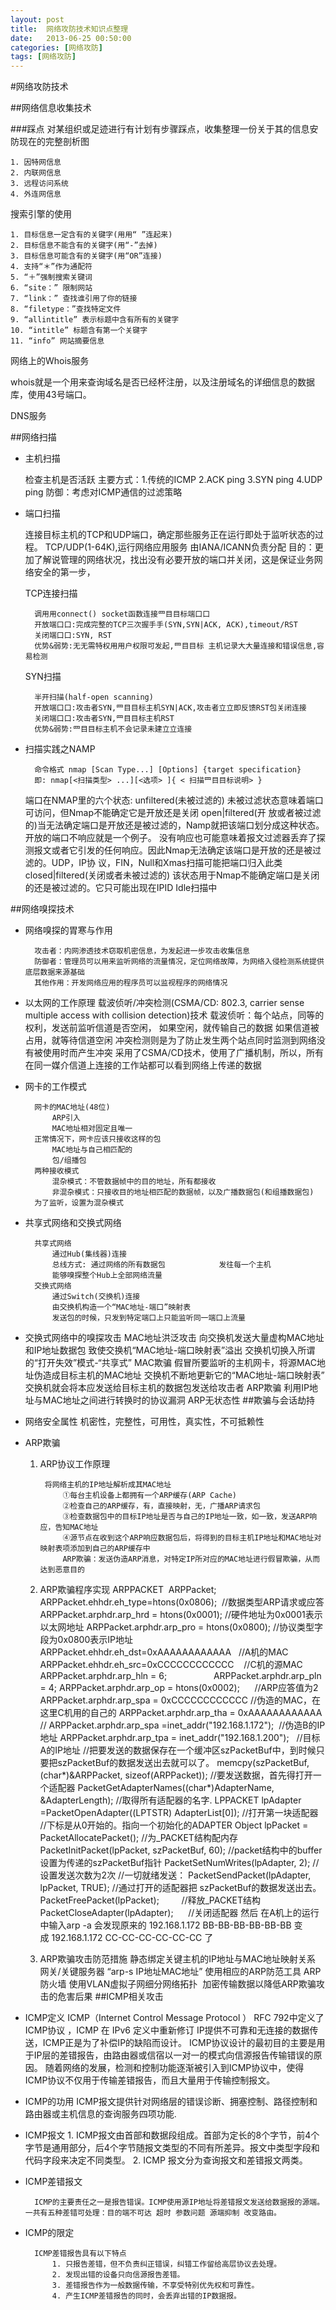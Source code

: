 ---layout: posttitle:  网络攻防技术知识点整理date:   2013-06-25 00:50:00categories: [网络攻防]tags: [网络攻防]---#网络攻防技术##网络信息收集技术###踩点对某组织或足迹进行有计划有步骤踩点，收集整理一份关于其的信息安防现在的完整剖析图	1. 因特网信息	2. 内联网信息	3. 远程访问系统	4. 外连网信息搜索引擎的使用	1. 目标信息一定含有的关键字(⽤用“ ”连起来)	2. 目标信息不能含有的关键字(用“-”去掉)	3. 目标信息可能含有的关键字(用“OR”连接)	4. 支持“＊”作为通配符	5. “＋”强制搜索关键词	6. “site：” 限制网站	7. “link：” 查找谁引用了你的链接	8. “filetype：”查找特定文件	9. “allintitle” 表示标题中含有所有的关键字	10. “intitle” 标题含有第一个关键字	11. “info” 网站摘要信息网络上的Whois服务whois就是一个用来查询域名是否已经杯注册，以及注册域名的详细信息的数据库，使用43号端口。DNS服务##网络扫描* 主机扫描		检查主机是否活跃	主要方式：1.传统的ICMP 2.ACK ping 3.SYN ping 4.UDP ping	防御：考虑对ICMP通信的过滤策略* 端口扫描		连接目标主机的TCP和UDP端口，确定那些服务正在运行即处于监听状态的过程。	TCP/UDP(1-64K),运行网络应用服务	由IANA/ICANN负责分配	目的：更加了解说管理的网络状况，找出没有必要开放的端口并关闭，这是保证业务网络安全的第一步，	TCP连接扫描			调⽤用connect() socket函数连接⺫⽬目标端⼝口 		开放端⼝口:完成完整的TCP三次握⼿手(SYN,SYN|ACK, ACK),timeout/RST 		关闭端⼝口:SYN, RST		优势&弱势:⽆无需特权⽤用户权限可发起,⺫⽬目标 主机记录⼤大量连接和错误信息,容易检测			SYN扫描			半开扫描(half-open scanning)		开放端⼝口:攻击者SYN,⺫⽬目标主机SYN|ACK,攻击者⽴立即反馈RST包关闭连接		关闭端⼝口:攻击者SYN,⺫⽬目标主机RST		优势&弱势:⺫⽬目标主机不会记录未建⽴立连接* 扫描实践之NAMP			命令格式 nmap [Scan Type...] [Options] {target specification}		即: nmap[<扫描类型> ...][<选项> ]{ < 扫描⺫⽬目标说明> }	端口在NMAP里的六个状态:		unfiltered(未被过滤的) 未被过滤状态意味着端口可访问，但Nmap不能确定它是开放还是关闭		open|filtered(开 放或者被过滤的)当无法确定端口是开放还是被过滤的，Namp就把该端口划分成这种状态。开放的端口不响应就是一个例子。 没有响应也可能意味着报文过滤器丢弃了探测报文或者它引发的任何响应。因此Nmap无法确定该端口是开放的还是被过滤的。UDP，IP协 议，FIN，Null和Xmas扫描可能把端口归入此类		closed|filtered(关闭或者未被过滤的) 该状态用于Nmap不能确定端口是关闭的还是被过滤的。它只可能出现在IPID Idle扫描中##网络嗅探技术* 网络嗅探的胃寒与作用				攻击者：内网渗透技术窃取机密信息，为发起进一步攻击收集信息		防御者：管理员可以用来监听网络的流量情况，定位网络故障，为网络入侵检测系统提供底层数据来源基础		其他作用：开发网络应用的程序员可以监视程序的网络情况* 以太网的工作原理		载波侦听/冲突检测(CSMA/CD: 802.3, carrier sense multiple access with collision detection)技术			载波侦听：每个站点，同等的权利，发送前监听信道是否空闲，				如果空闲，就传输自己的数据				如果信道被占用，就等待信道空闲			冲突检测则是为了防止发生两个站点同时监测到网络没有被使用时而产生冲突		采用了CSMA/CD技术，使用了广播机制，所以，所有在同一媒介信道上连接的工作站都可以看到网络上传递的数据* 网卡的工作模式		网卡的MAC地址(48位)			ARP引入			MAC地址相对固定且唯一		正常情况下，网卡应该只接收这样的包			MAC地址与自己相匹配的			包/组播包		两种接收模式			混杂模式：不管数据帧中的目的地址，所有都接收			非混杂模式：只接收目的地址相匹配的数据帧，以及广播数据包(和组播数据包)		为了监听，设置为混杂模式	* 共享式网络和交换式网络				共享式网络			通过Hub(集线器)连接			总线方式: 通过网络的所有数据包 			发往每一个主机			能够嗅探整个Hub上全部网络流量		交换式网络			通过Switch(交换机)连接			由交换机构造一个“MAC地址-端口”映射表			发送包的时候，只发到特定端口上只能监听同一端口上流量* 交换式网络中的嗅探攻击		MAC地址洪泛攻击			向交换机发送大量虚构MAC地址和IP地址数据包			致使交换机“MAC地址-端口映射表”溢出			交换机切换入所谓的“打开失效”模式-“共享式”		MAC欺骗			假冒所要监听的主机网卡，将源MAC地址伪造成目标主机的MAC地址			交换机不断地更新它的“MAC地址-端口映射表”			交换机就会将本应发送给目标主机的数据包发送给攻击者		ARP欺骗			利用IP地址与MAC地址之间进行转换时的协议漏洞			ARP无状态性##欺骗与会话劫持* 网络安全属性		机密性，完整性，可用性，真实性，不可抵赖性* ARP欺骗	1. ARP协议工作原理						将网络主机的IP地址解析成其MAC地址				①每台主机设备上都拥有一个ARP缓存(ARP Cache)				②检查自己的ARP缓存，有，直接映射，无，广播ARP请求包				③检查数据包中的目标IP地址是否与自己的IP地址一致，如一致，发送ARP响应，告知MAC地址				④源节点在收到这个ARP响应数据包后，将得到的目标主机IP地址和MAC地址对映射表项添加到自己的ARP缓存中					ARP欺骗：发送伪造ARP消息，对特定IP所对应的MAC地址进行假冒欺骗，从而达到恶意目的	2. ARP欺骗程序实现			ARPPACKET  ARPPacket;			ARPPacket.ehhdr.eh_type=htons(0x0806);  //数据类型ARP请求或应答			ARPPacket.arphdr.arp_hrd = htons(0x0001); //硬件地址为0x0001表示以太网地址			ARPPacket.arphdr.arp_pro = htons(0x0800); //协议类型字段为0x0800表示IP地址			ARPPacket.ehhdr.eh_dst=0xAAAAAAAAAAAA   //A机的MAC			ARPPacket.ehhdr.eh_src=0xCCCCCCCCCCCC    //C机的源MAC			ARPPacket.arphdr.arp_hln = 6;                  			ARPPacket.arphdr.arp_pln = 4;			ARPPacket.arphdr.arp_op = htons(0x0002);      //ARP应答值为2			ARPPacket.arphdr.arp_spa = 0xCCCCCCCCCCCC //伪造的MAC，在这里C机用的自己的			ARPPacket.arphdr.arp_tha = 0xAAAAAAAAAAAA //			ARPPacket.arphdr.arp_spa =inet_addr("192.168.1.172");  //伪造B的IP地址			ARPPacket.arphdr.arp_tpa = inet_addr("192.168.1.200");   //目标A的IP地址			//把要发送的数据保存在一个缓冲区szPacketBuf中，到时候只要把szPacketBuf的数据发送出去就可以了。			memcpy(szPacketBuf, (char*)&ARPPacket, sizeof(ARPPacket));			//要发送数据，首先得打开一个适配器			PacketGetAdapterNames((char*)AdapterName, &AdapterLength); //取得所有适配器的名字.			LPPACKET lpAdapter =PacketOpenAdapter((LPTSTR) AdapterList[0]); //打开第一块适配器			//下标是从0开始的。指向一个初始化的ADAPTER Object			lpPacket = PacketAllocatePacket(); //为_PACKET结构配内存			PacketInitPacket(lpPacket, szPacketBuf, 60); //packet结构中的buffer设置为传递的szPacketBuf指针			PacketSetNumWrites(lpAdapter, 2); //设置发送次数为2次			//一切就绪发送：			PacketSendPacket(lpAdapter, lpPacket, TRUE); //通过打开的适配器把			szPacketBuf的数据发送出去。			PacketFreePacket(lpPacket);         //释放_PACKET结构			PacketCloseAdapter(lpAdapter);      //关闭适配器			然后 在A机上的运行中输入arp -a 会发现原来的 192.168.1.172 BB-BB-BB-BB-BB-BB			变成 192.168.1.172 CC-CC-CC-CC-CC-CC 了	3. ARP欺骗攻击防范措施			静态绑定关键主机的IP地址与MAC地址映射关系				网关/关键服务器				“arp-s IP地址MAC地址”			使用相应的ARP防范工具				ARP防火墙			使用VLAN虚拟子网细分网络拓扑 			加密传输数据以降低ARP欺骗攻击的危害后果##ICMP相关攻击* ICMP定义		ICMP（Internet Control Message Protocol ）		RFC 792中定义了ICMP协议 ，ICMP 在 IPv6 定义中重新修订		IP提供不可靠和无连接的数据传送，ICMP正是为了补偿IP的缺陷而设计。		ICMP协议设计的最初目的主要是用于IP层的差错报告，由路由器或信宿以一对一的模式向信源报告传输错误的原因。		随着网络的发展，检测和控制功能逐渐被引入到ICMP协议中，使得ICMP协议不仅用于传输差错报告，而且大量用于传输控制报文。* ICMP的功用		ICMP报文提供针对网络层的错误诊断、拥塞控制、路径控制和路由器或主机信息的查询服务四项功能.* ICMP报文		1. ICMP报文由首部和数据段组成。首部为定长的8个字节，前4个字节是通用部分，后4个字节随报文类型的不同有所差异。报文中类型字段和代码字段来决定不同类型。		2. ICMP 报文分为查询报文和差错报文两类。* ICMP差错报文				ICMP的主要责任之一是报告错误。ICMP使用源IP地址将差错报文发送给数据报的源端。一共有五种差错可处理：目的端不可达 超时 参数问题 源端抑制 改变路由。* ICMP的限定		ICMP差错报告具有以下特点  			1. 只报告差错，但不负责纠正错误，纠错工作留给高层协议去处理。  			2. 发现出错的设备只向信源报告差错。  			3. 差错报告作为一般数据传输，不享受特别优先权和可靠性。  			4. 产生ICMP差错报告的同时，会丢弃出错的IP数据报。  			
